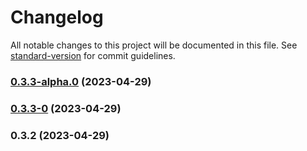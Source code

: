 # Changelog

All notable changes to this project will be documented in this file. See [standard-version](https://github.com/conventional-changelog/standard-version) for commit guidelines.

### [0.3.3-alpha.0](https://github.com/Nowlid/web-app/compare/v0.3.3-0...v0.3.3-alpha.0) (2023-04-29)

### [0.3.3-0](https://github.com/Nowlid/web-app/compare/v0.3.2...v0.3.3-0) (2023-04-29)

### 0.3.2 (2023-04-29)
